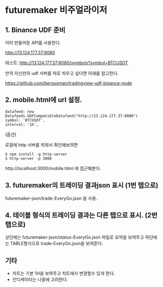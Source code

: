 # futuremaker 비주얼라이저

## 1. Binance UDF 준비

이미 만들어둔 API를 사용한다.  

http://13.124.177.37:8080

테스트: http://13.124.177.37:8080/symbols?symbol=BTCUSDT

만약 자신만의 udf 서버를 따로 띄우고 싶다면 아래를 참고한다.

https://github.com/bergusman/tradingview-udf-binance-node


## 2. mobile.html에 url 설정.

```
datafeed: new Datafeeds.UDFCompatibleDatafeed("http://13.124.177.37:8080")
symbol: 'BTCUSDT',
interval: '1h',
```

(옵션)

로컬에 http 서버를 띄워서 확인해보려면 

```
$ npm install -g http-server
$ http-server -p 3000
```

http://localhost:3000/mobile.html 에 접근해본다.



## 3. futuremaker의 트레이딩 결과json 표시 (1번 탭으로)

futuremaker-json/trade-EveryGo.json 을 사용.


## 4. 테이블 형식의 트레이딩 결과는 다른 탭으로 표시. (2번 탭으로)

상단에는 futuremaker-json/status-EveryGo.json 파일로 요약을 보여주고 하단에는 TABLE형식으로 trade-EveryGo.json을 보여준다.

## 기타

- 차트는 기본 1H을 보여주고 차트에서 변경할수 있게 한다.
- 인디케이터는 나중에 고려한다.
